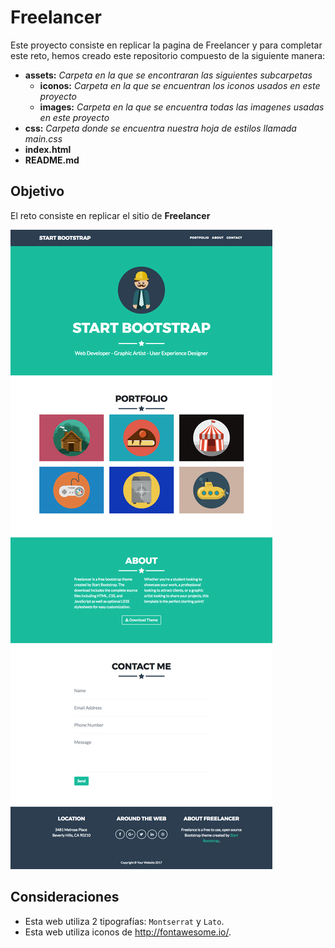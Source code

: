 # Freelancer

Este proyecto consiste en replicar la pagina de Freelancer y para completar
este reto, hemos creado este repositorio compuesto de la siguiente manera:
* **assets:** _Carpeta en la que se encontraran las siguientes subcarpetas_
  * **iconos:** _Carpeta en la que se encuentran los iconos usados en este proyecto_
  * **images:** _Carpeta en la que se encuentra todas las imagenes usadas en este proyecto_
* **css:** _Carpeta donde se encuentra nuestra hoja de estilos llamada main.css_
* **index.html**
* **README.md**

## Objetivo

El reto consiste en replicar el sitio de **Freelancer**

![Freelancer Website](assets/images/fullpage.png)

## Consideraciones
* Esta web utiliza 2 tipografías: `Montserrat` y `Lato`.
* Esta web utiliza iconos de http://fontawesome.io/.
